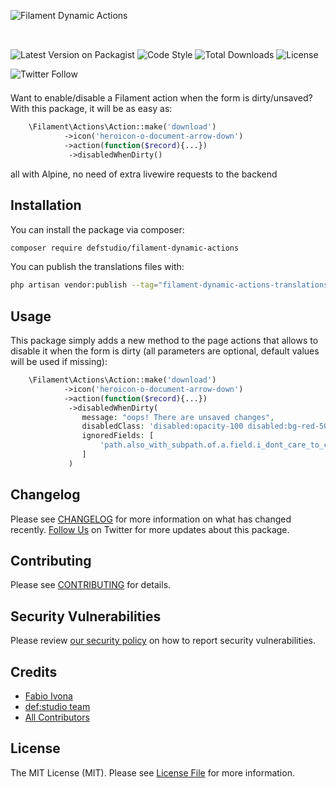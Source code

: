 ![Filament Dynamic Actions](https://banners.beyondco.de/Filament%20Dynamic%20Actions.png?theme=light&packageManager=composer+require&packageName=defstudio%2Ffilament-dynamic-actions&pattern=architect&style=style_1&description=Auto+disable+actions+in+dirty+forms&md=1&showWatermark=1&fontSize=100px&images=refresh)

# 

<a href="https://packagist.org/packages/defstudio/filament-dynamic-actions" target="_blank"><img style="display: inline-block; margin-top: 0.5em; margin-bottom: 0.5em" src="https://img.shields.io/packagist/v/defstudio/filament-dynamic-actions.svg?style=flat&cacheSeconds=3600" alt="Latest Version on Packagist"></a>
<a href="https://github.com/defstudio/filament-dynamic-actions/actions?query=workflow%3Alint+branch%3Amain" target="_blank"><img style="display: inline-block; margin-top: 0.5em; margin-bottom: 0.5em" src="https://img.shields.io/github/actions/workflow/status/defstudio/filament-dynamic-actions/fix-php-code-styling.yml?branch=main&label=code%20style&cacheSeconds=3600" alt="Code Style"></a>
<a href="https://packagist.org/packages/defstudio/filament-dynamic-actions" target="_blank"><img style="display: inline-block; margin-top: 0.5em; margin-bottom: 0.5em" src="https://img.shields.io/packagist/dt/defstudio/filament-dynamic-actions.svg?style=flat&cacheSeconds=3600" alt="Total Downloads"></a>
<a href="https://packagist.org/packages/defstudio/filament-dynamic-actions" target="_blank"><img style="display: inline-block; margin-top: 0.5em; margin-bottom: 0.5em" src="https://img.shields.io/packagist/l/defstudio/filament-dynamic-actions?style=flat&cacheSeconds=3600" alt="License"></a>
<a href="https://twitter.com/FabioIvona?ref_src=twsrc%5Etfw" target="_blank"><img style="display: inline-block; margin-top: 0.5em; margin-bottom: 0.5em" alt="Twitter Follow" src="https://img.shields.io/twitter/follow/FabioIvona?label=Follow&style=social"></a>


Want to enable/disable a Filament action when the form is dirty/unsaved? With this package, it will be as easy as:

```php
    \Filament\Actions\Action::make('download')
            ->icon('heroicon-o-document-arrow-down')
            ->action(function($record){...})
             ->disabledWhenDirty()
```

all with Alpine, no need of extra livewire requests to the backend 

## Installation

You can install the package via composer:

```bash
composer require defstudio/filament-dynamic-actions
```

You can publish the translations files with:

```bash
php artisan vendor:publish --tag="filament-dynamic-actions-translations"
```


## Usage

This package simply adds a new method to the page actions that allows to disable it when the form is dirty (all parameters are optional, default values will be used if missing):

```php
    \Filament\Actions\Action::make('download')
            ->icon('heroicon-o-document-arrow-down')
            ->action(function($record){...})
             ->disabledWhenDirty(
                message: "oops! There are unsaved changes",
                disabledClass: 'disabled:opacity-100 disabled:bg-red-500',
                ignoredFields: [
                    'path.also_with_subpath.of.a.field.i_dont_care_to_check'
                ]   
             )
```

## Changelog

Please see [CHANGELOG](CHANGELOG.md) for more information on what has changed recently. [Follow Us](https://twitter.com/FabioIvona) on Twitter for more updates about this package.

## Contributing

Please see [CONTRIBUTING](.github/CONTRIBUTING.md) for details.

## Security Vulnerabilities

Please review [our security policy](../../security/policy) on how to report security vulnerabilities.

## Credits

- [Fabio Ivona](https://github.com/fabio-ivona)
- [def:studio team](https://github.com/defstudio)
- [All Contributors](../../contributors)

## License

The MIT License (MIT). Please see [License File](LICENSE.md) for more information.
